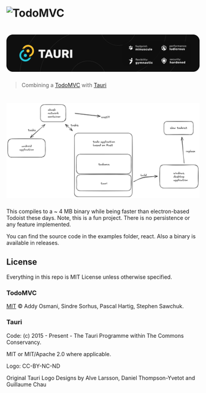 # ![TodoMVC](media/logo.png)
# ![Tauri](media/tauri.png)

> Combining a [TodoMVC](https://github.com/tastejs/todomvc) with [Tauri](https://github.com/tauri-apps/tauri)

# ![Application Architecture](media/application_architecture.png)

This compiles to a ~ 4 MB binary while being faster than electron-based Todoist these days. Note, this is a fun project. There is no persistence or any feature implemented.

You can find the source code in the examples folder, react. Also a binary is available in releases.


## License
Everything in this repo is MIT License unless otherwise specified.


### TodoMVC
[MIT](license.md) © Addy Osmani, Sindre Sorhus, Pascal Hartig, Stephen Sawchuk.

### Tauri
Code: (c) 2015 - Present - The Tauri Programme within The Commons Conservancy.

MIT or MIT/Apache 2.0 where applicable.

Logo: CC-BY-NC-ND

Original Tauri Logo Designs by Alve Larsson, Daniel Thompson-Yvetot and Guillaume Chau